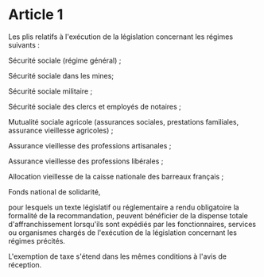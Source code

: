 # Article 1

Les plis relatifs à l'exécution de la législation concernant les régimes suivants :

Sécurité sociale (régime général) ;

Sécurité sociale dans les mines;

Sécurité sociale militaire ;

Sécurité sociale des clercs et employés de notaires ;

Mutualité sociale agricole (assurances sociales, prestations familiales, assurance vieillesse agricoles) ;

Assurance vieillesse des professions artisanales ;

Assurance vieillesse des professions libérales ;

Allocation vieillesse de la caisse nationale des barreaux français ;

Fonds national de solidarité,

pour lesquels un texte législatif ou réglementaire a rendu obligatoire la formalité de la recommandation, peuvent bénéficier de la dispense totale d'affranchissement lorsqu'ils sont expédiés par les fonctionnaires, services ou organismes chargés de l'exécution de la législation concernant les régimes précités.

L'exemption de taxe s'étend dans les mêmes conditions à l'avis de réception.
